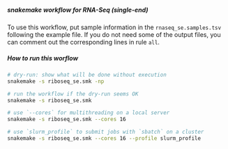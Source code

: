 ##### snakemake workflow for RNA-Seq (single-end)
To use this workflow, put sample information in the `rnaseq_se.samples.tsv` following the example file.
If you do not need some of the output files, you can comment out the corresponding lines in rule `all`.

##### How to run this worflow
```bash
# dry-run: show what will be done without execution
snakemake -s riboseq_se.smk -np

# run the workflow if the dry-run seems OK
snakemake -s riboseq_se.smk

# use `--cores` for multithreading on a local server
snakemake -s riboseq_se.smk --cores 16

# use `slurm_profile` to submit jobs with `sbatch` on a cluster
snakemake -s riboseq_se.smk --cores 16 --profile slurm_profile
```
